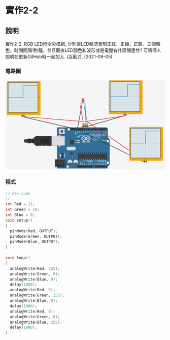 # 實作2-2

## 說明
實作2-2, RGB LED燈全彩模組, 分別讓LED輪流表現正紅、正綠、正藍，三個顏色，時間間隔1秒鐘。並且觀查LED顏色和波形或是電壓有什麼關連性? 可將個人說明在更新GitHub時一起加入. (互動2), (2021-09-05)

### 電路圖
![電路圖](s.PNG)
### 程式
```C
// C++ code
//
int Red = 11;
int Green = 10;
int Blue = 9;
void setup()
{
  pinMode(Red, OUTPUT);
  pinMode(Green, OUTPUT);
  pinMode(Blue, OUTPUT);
}

void loop()
{
  analogWrite(Red, 255);
  analogWrite(Green, 0);
  analogWrite(Blue, 0);
  delay(1000);
  analogWrite(Red, 0);
  analogWrite(Green, 255);
  analogWrite(Blue, 0);
  delay(1000);
  analogWrite(Red, 0);
  analogWrite(Green, 0);
  analogWrite(Blue, 255);
  delay(1000);
}
```
